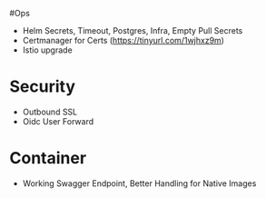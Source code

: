 #Ops
- Helm Secrets, Timeout, Postgres, Infra, Empty Pull Secrets
- Certmanager for Certs (https://tinyurl.com/1wjhxz9m)
- Istio upgrade

# Security
- Outbound SSL
- Oidc User Forward

# Container
- Working Swagger Endpoint, Better Handling for Native Images
